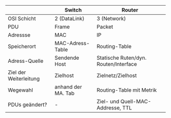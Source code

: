 |                        | Switch             | Router                                |
| ---------------------- | ------------------ | ------------------------------------- |
| OSI Schicht            | 2 (DataLink)       | 3 (Network)                           |
| PDU                    | Frame              | Packet                                |
| Adressse               | MAC                | IP                                    |
| Speicherort            | MAC-Adress-Table   | Routing-Table                         |
| Adress-Quelle          | Sendende Host      | Statische Ruten/dyn. Routen/Interface |
| Ziel der Weiterleitung | Zielhost           | Zielnetz/Zielhost                     |
| Wegewahl               | anhand der MA. Tab | Routing-Table mit Metrik              |
| PDUs geändert?         | -                  | Ziel- und Quell-MAC-Addresse,  TTL    |
